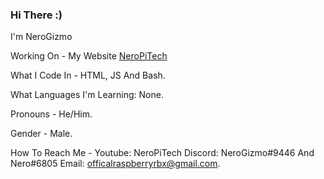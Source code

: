 
### Hi There :) 

I'm NeroGizmo

Working On - My Website [NeroPiTech](https://www.neropitech.ml/)

What I Code In - HTML, JS And Bash.

What Languages I'm Learning: None.

Pronouns - He/Him.

Gender - Male.

How To Reach Me - Youtube: NeroPiTech Discord: NeroGizmo#9446 And Nero#6805 Email: officalraspberryrbx@gmail.com.
